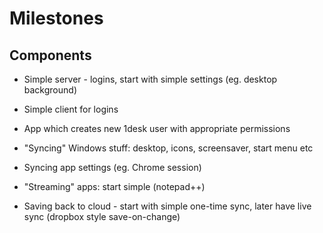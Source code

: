 Milestones
================

Components
-----------------

  * Simple server - logins, start with simple settings (eg. desktop background)

  * Simple client for logins

  * App which creates new 1desk user with appropriate permissions

  * "Syncing" Windows stuff: desktop, icons, screensaver, start menu etc

  * Syncing app settings (eg. Chrome session)

  * "Streaming" apps: start simple (notepad++)

  * Saving back to cloud - start with simple one-time sync, later have live sync (dropbox style save-on-change)
